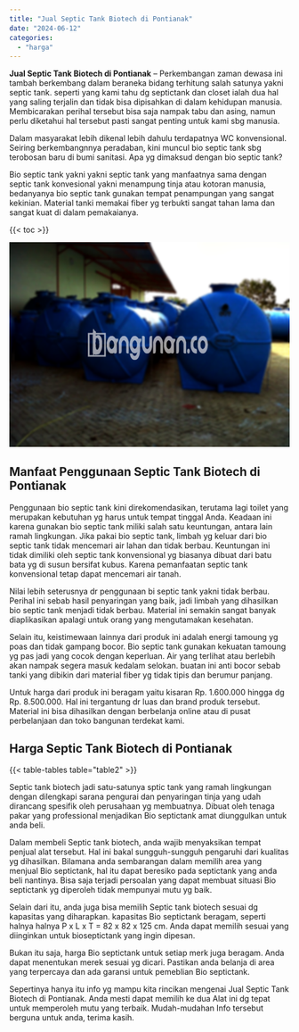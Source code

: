 ```yaml
---
title: "Jual Septic Tank Biotech di Pontianak"
date: "2024-06-12"
categories: 
  - "harga"
---
```


**Jual Septic Tank Biotech di Pontianak** – Perkembangan zaman dewasa ini tambah berkembang dalam beraneka bidang terhitung salah satunya yakni septic tank. seperti yang kami tahu dg septictank dan closet ialah dua hal yang saling terjalin dan tidak bisa dipisahkan di dalam kehidupan manusia. Membicarakan perihal tersebut bisa saja nampak tabu dan asing, namun perlu diketahui hal tersebut pasti sangat penting untuk kami sbg manusia.

Dalam masyarakat lebih dikenal lebih dahulu terdapatnya WC konvensional. Seiring berkembangnnya peradaban, kini muncul bio septic tank sbg terobosan baru di bumi sanitasi. Apa yg dimaksud dengan bio septic tank?

Bio septic tank yakni yakni septic tank yang manfaatnya sama dengan septic tank konvesional yakni menampung tinja atau kotoran manusia, bedanyanya bio septic tank gunakan tempat penampungan yang sangat kekinian. Material tanki memakai fiber yg terbukti sangat tahan lama dan sangat kuat di dalam pemakaianya.

{{< toc >}}

![Jual Septic Tank Biotech di Pontianak](/images/jual-bio-septictank-39.png)

## Manfaat Penggunaan Septic Tank Biotech di Pontianak

Penggunaan bio septic tank kini direkomendasikan, terutama lagi toilet yang merupakan kebutuhan yg harus untuk tempat tinggal Anda. Keadaan ini karena gunakan bio septic tank miliki salah satu keuntungan, antara lain ramah lingkungan. Jika pakai bio septic tank, limbah yg keluar dari bio septic tank tidak mencemari air lahan dan tidak berbau. Keuntungan ini tidak dimiliki oleh septic tank konvensional yg biasanya dibuat dari batu bata yg di susun bersifat kubus. Karena pemanfaatan septic tank konvensional tetap dapat mencemari air tanah.

Nilai lebih seterusnya dr penggunaan bi septic tank yakni tidak berbau. Perihal ini sebab hasil penyaringan yang baik, jadi limbah yang dihasilkan bio septic tank menjadi tidak berbau. Material ini semakin sangat banyak diaplikasikan apalagi untuk orang yang mengutamakan kesehatan.

Selain itu, keistimewaan lainnya dari produk ini adalah energi tamoung yg poas dan tidak gampang bocor. Bio septic tank gunakan kekuatan tamoung yg pas jadi yang cocok dengan keperluan. Air yang terlihat atau berlebih akan nampak segera masuk kedalam selokan. buatan ini anti bocor sebab tanki yang dibikin dari material fiber yg tidak tipis dan berumur panjang.

Untuk harga dari produk ini beragam yaitu kisaran Rp. 1.600.000 hingga dg Rp. 8.500.000. Hal ini tergantung dr luas dan brand produk tersebut. Material ini bisa dihasilkan dengan berbelanja online atau di pusat perbelanjaan dan toko bangunan terdekat kami.

## Harga Septic Tank Biotech di Pontianak

{{< table-tables table="table2" >}}

Septic tank biotech jadi satu-satunya sptic tank yang ramah lingkungan dengan dilengkapi sarana pengurai dan penyaringan tinja yang udah dirancang spesifik oleh perusahaan yg membuatnya. Dibuat oleh tenaga pakar yang professional menjadikan Bio septictank amat diunggulkan untuk anda beli.

Dalam membeli Septic tank biotech, anda wajib menyaksikan tempat penjual alat tersebut. Hal ini bakal sungguh-sungguh pengaruhi dari kualitas yg dihasilkan. Bilamana anda sembarangan dalam memilih area yang menjual Bio septictank, hal itu dapat beresiko pada septictank yang anda beli nantinya. Bisa saja terjadi persoalan yang dapat membuat situasi Bio septictank yg diperoleh tidak mempunyai mutu yg baik.

Selain dari itu, anda juga bisa memilih Septic tank biotech sesuai dg kapasitas yang diharapkan. kapasitas Bio septictank beragam, seperti halnya halnya P x L x T = 82 x 82 x 125 cm. Anda dapat memilih sesuai yang diinginkan untuk bioseptictank yang ingin dipesan.

Bukan itu saja, harga Bio septictank untuk setiap merk juga beragam. Anda dapat menentukan merek sesuai yg dicari. Pastikan anda belanja di area yang terpercaya dan ada garansi untuk pemeblian Bio septictank.

Sepertinya hanya itu info yg mampu kita rincikan mengenai Jual Septic Tank Biotech di Pontianak. Anda mesti dapat memilih ke dua Alat ini dg tepat untuk memperoleh mutu yang terbaik. Mudah-mudahan Info tersebut berguna untuk anda, terima kasih.
